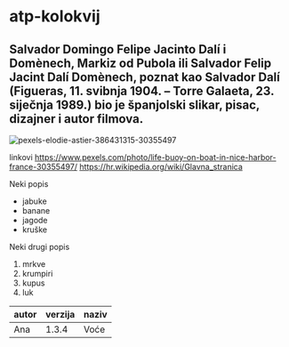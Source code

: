 # atp-kolokvij
## Salvador Domingo Felipe Jacinto Dalí i Domènech, Markiz od Pubola ili Salvador Felip Jacint Dalí Domènech, poznat kao Salvador Dalí (Figueras, 11. svibnja 1904. – Torre Galaeta, 23. siječnja 1989.) bio je španjolski slikar, pisac, dizajner i autor filmova.

![pexels-elodie-astier-386431315-30355497](https://github.com/user-attachments/assets/b8876968-dd28-4d34-9714-7bc17c397e43)

linkovi
https://www.pexels.com/photo/life-buoy-on-boat-in-nice-harbor-france-30355497/
https://hr.wikipedia.org/wiki/Glavna_stranica

Neki popis
- jabuke
- banane
- jagode
- kruške
  
Neki drugi popis
1. mrkve
2. krumpiri
3. kupus
4. luk


| autor | verzija | naziv
|---    |---      |---
|Ana    |1.3.4    | Voće




